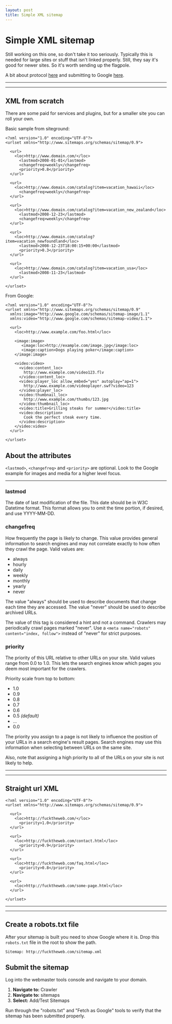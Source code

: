 ```yaml
---
layout: post
title: Simple XML sitemap
---
```


# Simple XML sitemap

Still working on this one, so don't take it too seriously. Typically this is needed for large sites or stuff that isn't linked properly. Still, they say it's good for newer sites. So it's worth sending up the flagpole.

A bit about protocol [here](http://www.sitemaps.org/protocol.html) and submitting to Google [here](https://support.google.com/sites/answer/100283?hl=en).

***
<hr class="rule">

## XML from scratch

There are some paid for services and plugins, but for a smaller site you can roll your own.

Basic sample from siteground:

    <?xml version="1.0" encoding="UTF-8"?>
    <urlset xmlns="http://www.sitemaps.org/schemas/sitemap/0.9">

      <url>
        <loc>http://www.domain.com/</loc>
          <lastmod>2008-01-01</lastmod>
          <changefreq>weekly</changefreq>
          <priority>0.8</priority>
      </url>

      <url>
        <loc>http://www.domain.com/catalog?item=vacation_hawaii</loc>
          <changefreq>weekly</changefreq>
      </url>

      <url>
        <loc>http://www.domain.com/catalog?item=vacation_new_zealand</loc>
          <lastmod>2008-12-23</lastmod>
          <changefreq>weekly</changefreq>
      </url>

      <url>
        <loc>http://www.domain.com/catalog?item=vacation_newfoundland</loc>
          <lastmod>2008-12-23T18:00:15+00:00</lastmod>
          <priority>0.3</priority>
      </url>

      <url>
        <loc>http://www.domain.com/catalog?item=vacation_usa</loc>
          <lastmod>2008-11-23</lastmod>
      </url>

    </urlset>

From Google:

    <?xml version="1.0" encoding="UTF-8"?>
    <urlset xmlns="http://www.sitemaps.org/schemas/sitemap/0.9"
      xmlns:image="http://www.google.com/schemas/sitemap-image/1.1"
      xmlns:video="http://www.google.com/schemas/sitemap-video/1.1">

      <url>
        <loc>http://www.example.com/foo.html</loc>

        <image:image>
           <image:loc>http://example.com/image.jpg</image:loc>
           <image:caption>Dogs playing poker</image:caption>
        </image:image>

        <video:video>
          <video:content_loc>
            http://www.example.com/video123.flv
          </video:content_loc>
          <video:player_loc allow_embed="yes" autoplay="ap=1">
            http://www.example.com/videoplayer.swf?video=123
          </video:player_loc>
          <video:thumbnail_loc>
            http://www.example.com/thumbs/123.jpg
          </video:thumbnail_loc>
          <video:title>Grilling steaks for summer</video:title>  
          <video:description>
            Cook the perfect steak every time.
          </video:description>
        </video:video>
      </url>

    </urlset>

## About the attributes

`<lastmod>`, `<changefreq>` and `<priority>` are optional. Look to the Google example for images and media for a higher level focus.

***

### lastmod

The date of last modification of the file. This date should be in W3C Datetime format. This format allows you to omit the time portion, if desired, and use YYYY-MM-DD.


### changefreq

How frequently the page is likely to change. This value provides general information to search engines and may not correlate exactly to how often they crawl the page. Valid values are:

+ always
+ hourly
+ daily
+ weekly
+ monthly
+ yearly
+ never

The value "always" should be used to describe documents that change each time they are accessed. The value "never" should be used to describe archived URLs.

The value of this tag is considered a hint and not a command. Crawlers may periodically crawl pages marked "never". Use a `<meta name="robots" content="index, follow">` instead of "never" for strict purposes.

### priority

The priority of this URL relative to other URLs on your site. Valid values range from 0.0 to 1.0. This lets the search engines know which pages you deem most important for the crawlers.

Priority scale from top to bottom:

+ 1.0
+ 0.9
+ 0.8
+ 0.7
+ 0.6
+ 0.5 *(default)*
+ ...
+ 0.0

The priority you assign to a page is not likely to influence the position of your URLs in a search engine's result pages. Search engines may use this information when selecting between URLs on the same site.

Also, note that assigning a high priority to all of the URLs on your site is not likely to help.

***
<hr class="rule">

## Straight url XML

    <?xml version="1.0" encoding="UTF-8"?>
    <urlset xmlns="http://www.sitemaps.org/schemas/sitemap/0.9">

      <url>
        <loc>http://fucktheweb.com/</loc>
          <priority>1.0</priority>
      </url>

      <url>
        <loc>http://fucktheweb.com/contact.html</loc>
          <priority>0.9</priority>
      </url>

      <url>
        <loc>http://fucktheweb.com/faq.html</loc>
          <priority>0.8</priority>
      </url>

      <url>
        <loc>http://fucktheweb.com/some-page.html</loc>
      </url>

    </urlset>

***
<hr class="rule">

## Create a robots.txt file

After your sitemap is built you need to show Google where it is. Drop this `robots.txt` file in the root to show the path.

    Sitemap: http://fucktheweb.com/sitemap.xml

## Submit the sitemap

Log into the webmaster tools console and navigate to your domain.

1. **Navigate to:** Crawler
2. **Navigate to:** sitemaps
3. **Select:** Add/Test Sitemaps

Run through the "robots.txt" and "Fetch as Google" tools to verify that the sitemap has been submitted properly.
